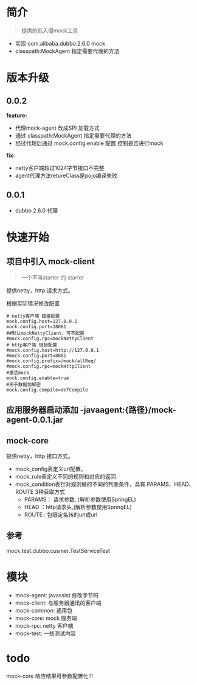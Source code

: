 # 简介

>  提供的低入侵mock工具
 - 实现 com.alibaba.dubbo:2.6.0 mock
 - classpath:MockAgent 指定需要代理的方法

# 版本升级

## 0.0.2
 
**feature:**
- 代理mock-agent 改成SPI 加载方式
- 通过 classpath:MockAgent 指定需要代理的方法
- 经过代理后通过 mock.config.enable 配置 控制是否进行mock

**fix:**
 - netty客户端超过1024字节接口不完整
 - agent代理方法retureClass是pojo编译失败

## 0.0.1

- dubbo 2.6.0 代理


# 快速开始

## 项目中引入 mock-client 
> 一个不叫starter 的 starter

提供netty，http 请求方式。

根据实际情况修改配置

```properties
# netty客户端 链接配置
mock.config.host=127.0.0.1
mock.config.port=18081
##默认mockNettyClient，可不配置
#mock.config.rpc=mockNettyClient
# http客户端 链接配置
#mock.config.host=http://127.0.0.1
#mock.config.port=8081
#mock.config.prefix=/mock/allReq/
#mock.config.rpc=mockHttpClient
#激活mock
mock.config.enable=true
#用于数据加解密
mock.config.compile=defCompile
```

## 应用服务器启动添加 -javaagent:{路径}/mock-agent-0.0.1.jar

## mock-core

提供netty，http 接口方式。

- mock_config表定义url配置，
- mock_rule表定义不同的规则和对应的返回
- mock_condition表针对规则做的不同的判断条件，具有 PARAMS、HEAD、ROUTE  3种获取方式
  - PARAMS： 请求参数, (解析参数使用SpringEL)
  - HEAD ：http请求头,(解析参数使用SpringEL)
  - ROUTE : 包限定名转的url或url 

## 参考

mock.test.dubbo.cusmer.TestServiceTest

# 模块
 - mock-agent: javassist 修改字节码
 - mock-client: 与服务器通讯的客户端
 - mock-common: 通用包
 - mock-core: mock 服务端
 - mock-rpc: netty 客户端
 - mock-test: 一些测试内容

# todo
mock-core 响应结果可参数配置化!!!


